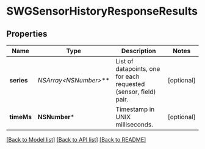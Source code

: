 # SWGSensorHistoryResponseResults

## Properties
Name | Type | Description | Notes
------------ | ------------- | ------------- | -------------
**series** | **NSArray&lt;NSNumber*&gt;*** | List of datapoints, one for each requested (sensor, field) pair. | [optional] 
**timeMs** | **NSNumber*** | Timestamp in UNIX milliseconds. | [optional] 

[[Back to Model list]](../README.md#documentation-for-models) [[Back to API list]](../README.md#documentation-for-api-endpoints) [[Back to README]](../README.md)


